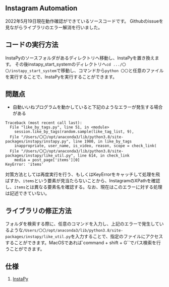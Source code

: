 ## Instagram Automation

2022年5月19日現在動作確認ができているソースコードです。
Githubのissueを見ながらライブラリのエラー解消を行いました。

## コードの実行方法

InstaPyのソースフォルダがあるディレクトリへ移動し、InstaPyを置き換えます。
その後instapy_start_systemのディレクトリへ`cd .../〇〇/instapy_start_system`で移動し、コマンドから`python 〇〇`と任意のファイルを実行することで、InstaPyを実行することができます。

## 問題点

- 自動いいねプログラムを動かしていると下記のようなエラーが発生する場合がある

```
Traceback (most recent call last):
  File "like_by_tags.py", line 51, in <module>
    session.like_by_tags(random.sample(like_tag_list, 9),
  File "/Users/〇〇/opt/anaconda3/lib/python3.8/site-packages/instapy/instapy.py", line 1980, in like_by_tags
    inappropriate, user_name, is_video, reason, scope = check_link(
  File "/Users/〇〇/opt/anaconda3/lib/python3.8/site-packages/instapy/like_util.py", line 614, in check_link
    media = post_page['items'][0]
KeyError: 'items'
```

対策方法としては再度実行を行う、もしくはKeyErrorをキャッチして処理を飛ばすか、`items`という要素が見当たらないことから、InstagramのXPathを確認し、`items`とは異なる要素名を確認する。なお、現在はこのエラーに対する処理は記述できていない。

## ライブラリの修正方法

フォルダを検索する際に、任意のコマンドを入力し、上記のエラーで発生しているような`/Users/〇〇/opt/anaconda3/lib/python3.8/site-packages/instapy/like_util.py`を入力することで、指定のファイルにアクセスすることができます。MacOSであれば`command + shift + G``でパス検索を行うことができます。

## 仕様

1. [InstaPy](https://github.com/InstaPy/InstaPy)